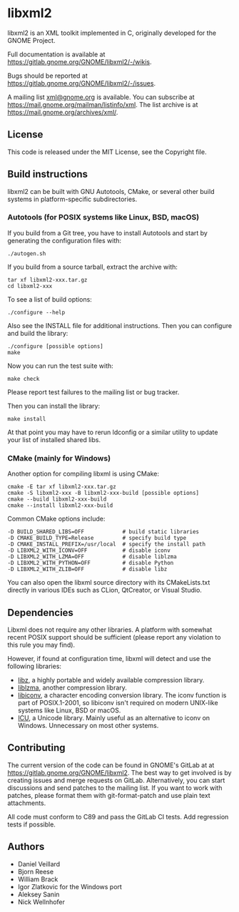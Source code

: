 # libxml2

libxml2 is an XML toolkit implemented in C, originally developed for
the GNOME Project.

Full documentation is available at
<https://gitlab.gnome.org/GNOME/libxml2/-/wikis>.

Bugs should be reported at
<https://gitlab.gnome.org/GNOME/libxml2/-/issues>.

A mailing list xml@gnome.org is available. You can subscribe at
<https://mail.gnome.org/mailman/listinfo/xml>. The list archive is at
<https://mail.gnome.org/archives/xml/>.

## License

This code is released under the MIT License, see the Copyright file.

## Build instructions

libxml2 can be built with GNU Autotools, CMake, or several other build
systems in platform-specific subdirectories.

### Autotools (for POSIX systems like Linux, BSD, macOS)

If you build from a Git tree, you have to install Autotools and start
by generating the configuration files with:

    ./autogen.sh

If you build from a source tarball, extract the archive with:

    tar xf libxml2-xxx.tar.gz
    cd libxml2-xxx

To see a list of build options:

    ./configure --help

Also see the INSTALL file for additional instructions. Then you can
configure and build the library:

    ./configure [possible options]
    make

Now you can run the test suite with:

    make check

Please report test failures to the mailing list or bug tracker.

Then you can install the library:

    make install

At that point you may have to rerun ldconfig or a similar utility to
update your list of installed shared libs.

### CMake (mainly for Windows)

Another option for compiling libxml is using CMake:

    cmake -E tar xf libxml2-xxx.tar.gz
    cmake -S libxml2-xxx -B libxml2-xxx-build [possible options]
    cmake --build libxml2-xxx-build
    cmake --install libxml2-xxx-build

Common CMake options include:

    -D BUILD_SHARED_LIBS=OFF            # build static libraries
    -D CMAKE_BUILD_TYPE=Release         # specify build type
    -D CMAKE_INSTALL_PREFIX=/usr/local  # specify the install path
    -D LIBXML2_WITH_ICONV=OFF           # disable iconv
    -D LIBXML2_WITH_LZMA=OFF            # disable liblzma
    -D LIBXML2_WITH_PYTHON=OFF          # disable Python
    -D LIBXML2_WITH_ZLIB=OFF            # disable libz

You can also open the libxml source directory with its CMakeLists.txt
directly in various IDEs such as CLion, QtCreator, or Visual Studio.

## Dependencies

Libxml does not require any other libraries. A platform with somewhat
recent POSIX support should be sufficient (please report any violation
to this rule you may find).

However, if found at configuration time, libxml will detect and use
the following libraries:

- [libz](https://zlib.net/), a highly portable and widely available
  compression library.
- [liblzma](https://tukaani.org/xz/), another compression library.
- [libiconv](https://www.gnu.org/software/libiconv/), a character encoding
  conversion library. The iconv function is part of POSIX.1-2001, so
  libiconv isn't required on modern UNIX-like systems like Linux, BSD or
  macOS.
- [ICU](https://icu.unicode.org/), a Unicode library. Mainly useful as an
  alternative to iconv on Windows. Unnecessary on most other systems.

## Contributing

The current version of the code can be found in GNOME's GitLab at 
at <https://gitlab.gnome.org/GNOME/libxml2>. The best way to get involved
is by creating issues and merge requests on GitLab. Alternatively, you can
start discussions and send patches to the mailing list. If you want to
work with patches, please format them with git-format-patch and use plain
text attachments.

All code must conform to C89 and pass the GitLab CI tests. Add regression
tests if possible.

## Authors

- Daniel Veillard
- Bjorn Reese
- William Brack
- Igor Zlatkovic for the Windows port
- Aleksey Sanin
- Nick Wellnhofer

